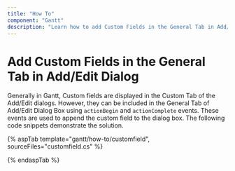 ```yaml
---
title: "How To"
component: "Gantt"
description: "Learn how to add Custom Fields in the General Tab in Add/Edit in the JS 2 Gantt component."
---
```


# Add Custom Fields in the General Tab in Add/Edit Dialog

Generally in Gantt, Custom fields are displayed in the Custom Tab of the Add/Edit dialogs. However, they can be included in the General Tab of Add/Edit Dialog Box using `actionBegin` and `actionComplete` events. These events are used to append the custom field to the dialog box. The following code snippets demonstrate the solution.

{% aspTab template="gantt/how-to/customfield", sourceFiles="customfield.cs" %}

{% endaspTab %}